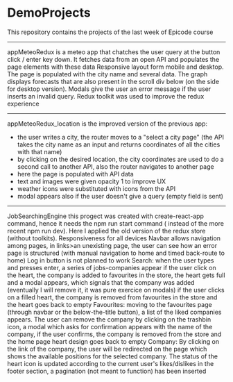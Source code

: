 # DemoProjects

This repository contains the projects of the last week of Epicode course


-------------------------------------
appMeteoRedux 
is a meteo app that chatches the user query at the button click / enter key down. 
It fetches data from an open API and populates the page elements with these data
Responsive layout form mobile and desktop.
The page is populated with the city name and several data. The graph displays forecasts that are also present in the scroll div below (on the side for desktop version).
Modals give the user an error message if the user inserts an invalid query.
Redux toolkit was used to improve the redux experience 


-------------------------------------
appMeteoRedux_location 
is the improved version of the previous app:
- the user writes a city, the router moves to a "select a city page" (the API takes the city name as an input and returns coordinates of all the cities with that name)
- by clicking on the desired location, the city coordinates are used to do a second call to another API, also the router navigates to another page
- here the page is populated with API data
- text and images were given opacity 1 to improve UX
- weather icons were substituted with icons from the API
- modal appears also if the user doesn't give a query (empty field is sent)


-------------------------------------
JobSearchingEngine
this progect was created with create-react-app command, hence it needs the npm run start command ( instead of the more recent npm run dev). Here I applied the old version of the redux store (without toolkits).
Responsiveness for all devices
Navbar allows navigation among pages, in links>an unexisting page, the user can see how an error page is structured (with manual navigation to home and timed back-route to home)
Log in button is not planned to work
Search: 
    when the user types and presses enter, a series of jobs-companies appear
    if the user click on the heart, the company is added to favourites in the store, the heart gets full and a modal appears, which signals that the company was added (eventually I will remove it, it was pure exercice on modals)
    if the user clicks on a filled heart, the company is removed from favourites in the store and the heart goes back to empty
Favourites:
    moving to the favourites page (through navbar or the below-the-title button), a list of the liked companies appears. The user can remove the company by clicking on the trashbin icon, a modal which asks for confirmation appears with the name of the company, if the user confirms, the company is removed from the store and the home page heart design goes back to empty
Company:
    By clicking on the link of the company, the user will be redirected on the page which shows the available positions for the selected company. The status of the heart icon is updated according to the current user's likes/dislikes
in the footer section, a pagination (not meant to function) has been inserted 


